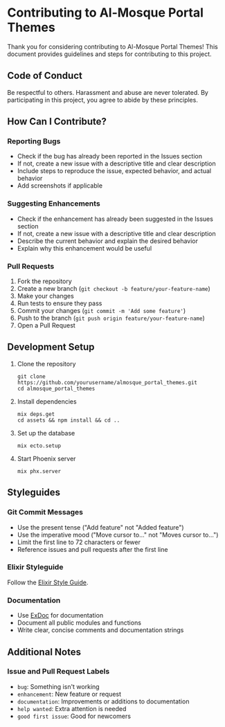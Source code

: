 # Contributing to Al-Mosque Portal Themes

Thank you for considering contributing to Al-Mosque Portal Themes! This document provides guidelines and steps for contributing to this project.

## Code of Conduct

Be respectful to others. Harassment and abuse are never tolerated. By participating in this project, you agree to abide by these principles.

## How Can I Contribute?

### Reporting Bugs

- Check if the bug has already been reported in the Issues section
- If not, create a new issue with a descriptive title and clear description
- Include steps to reproduce the issue, expected behavior, and actual behavior
- Add screenshots if applicable

### Suggesting Enhancements

- Check if the enhancement has already been suggested in the Issues section
- If not, create a new issue with a descriptive title and clear description
- Describe the current behavior and explain the desired behavior
- Explain why this enhancement would be useful

### Pull Requests

1. Fork the repository
2. Create a new branch (`git checkout -b feature/your-feature-name`)
3. Make your changes
4. Run tests to ensure they pass
5. Commit your changes (`git commit -m 'Add some feature'`)
6. Push to the branch (`git push origin feature/your-feature-name`)
7. Open a Pull Request

## Development Setup

1. Clone the repository
   ```
   git clone https://github.com/yourusername/almosque_portal_themes.git
   cd almosque_portal_themes
   ```

2. Install dependencies
   ```
   mix deps.get
   cd assets && npm install && cd ..
   ```

3. Set up the database
   ```
   mix ecto.setup
   ```

4. Start Phoenix server
   ```
   mix phx.server
   ```

## Styleguides

### Git Commit Messages

- Use the present tense ("Add feature" not "Added feature")
- Use the imperative mood ("Move cursor to..." not "Moves cursor to...")
- Limit the first line to 72 characters or fewer
- Reference issues and pull requests after the first line

### Elixir Styleguide

Follow the [Elixir Style Guide](https://github.com/christopheradams/elixir_style_guide).

### Documentation

- Use [ExDoc](https://github.com/elixir-lang/ex_doc) for documentation
- Document all public modules and functions
- Write clear, concise comments and documentation strings

## Additional Notes

### Issue and Pull Request Labels

- `bug`: Something isn't working
- `enhancement`: New feature or request
- `documentation`: Improvements or additions to documentation
- `help wanted`: Extra attention is needed
- `good first issue`: Good for newcomers 